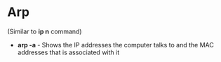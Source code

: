 # Arp

(Similar to **ip n** command)

- **arp -a** - Shows the IP addresses the computer talks to and the MAC addresses that is associated with it